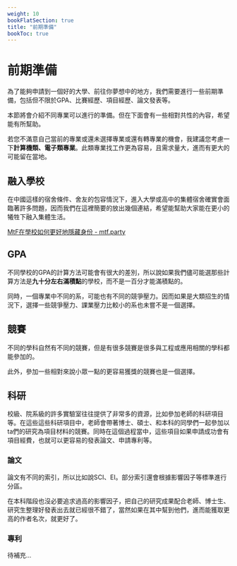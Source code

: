 ```yaml
---
weight: 10
bookFlatSection: true
title: "前期準備"
bookToc: true
---
```


# 前期準備

為了能夠申請到一個好的大學、前往你夢想中的地方，我們需要進行一些前期準備，包括但不限於GPA、比賽經歷、項目經歷、論文發表等。

本節將會介紹不同專業可以進行的準備。但在下面會有一些相對共性的內容，希望能有所幫助。

若您不滿意自己當前的專業或還未選擇專業或還有轉專業的機會，我建議您考慮一下**計算機類、電子類專業**。此類專業找工作更為容易，且需求量大，進而有更大的可能留在當地。

## 融入學校

在中國這樣的宿舍條件、舍友的包容情況下，進入大學或高中的集體宿舍確實會面臨著許多問題，因而我們在這裡簡要的放出幾個連結，希望能幫助大家能在更小的犧牲下融入集體生活。

[MtF在學校如何更好地隱藏身份 - mtf.party](https://mtf.party/2018/02/mtf%e5%9c%a8%e5%ad%a6%e6%a0%a1%e5%a6%82%e4%bd%95%e6%9b%b4%e5%a5%bd%e5%9c%b0%e9%9a%90%e8%97%8f%e8%ba%ab%e4%bb%bd/)

## GPA

不同學校的GPA的計算方法可能會有很大的差別，所以說如果我們儘可能選那些計算方法是**九十分左右滿積點**的學校，而不是一百分才能滿積點的。

同時，一個專業中不同的系，可能也有不同的競爭壓力。因而如果是大類招生的情況下，選擇一些競爭壓力、課業壓力比較小的系也未嘗不是一個選擇。

## 競賽

不同的學科自然有不同的競賽，但是有很多競賽是很多與工程或應用相關的學科都能參加的。

此外，參加一些相對來說小眾一點的更容易獲獎的競賽也是一個選擇。

## 科研

校級、院系級的許多實驗室往往提供了非常多的資源，比如參加老師的科研項目等。在這些這些科研項目中，老師會帶著博士、碩士、和本科的同學們一起參加以ta們的研究為項目材料的競賽。同時在這個過程當中，這些項目如果申請成功會有項目經費，也就可以更容易的發表論文、申請專利等。

### 論文

論文有不同的索引，所以比如說SCI、EI。部分索引還會根據影響因子等標準進行分區。

在本科階段也沒必要追求過高的影響因子，把自己的研究成果配合老師、博士生、研究生整理好發表出去就已經很不錯了，當然如果在其中幫到他們，進而能獲取更高的作者名次，就更好了。

### 專利

待補充...